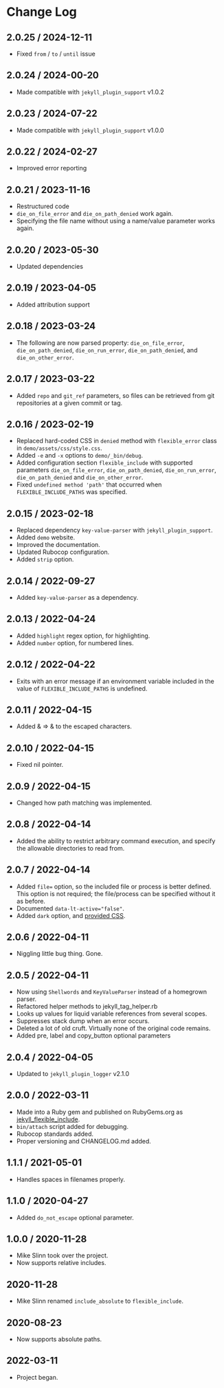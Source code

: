 # Change Log

## 2.0.25 / 2024-12-11

* Fixed `from` / `to` / `until` issue


## 2.0.24 / 2024-00-20

* Made compatible with `jekyll_plugin_support` v1.0.2


## 2.0.23 / 2024-07-22

* Made compatible with `jekyll_plugin_support` v1.0.0


## 2.0.22 / 2024-02-27

* Improved error reporting


## 2.0.21 / 2023-11-16

* Restructured code
* `die_on_file_error` and `die_on_path_denied` work again.
* Specifying the file name without using a name/value parameter works again.


## 2.0.20 / 2023-05-30

* Updated dependencies


## 2.0.19 / 2023-04-05

* Added attribution support


## 2.0.18 / 2023-03-24

* The following are now parsed property:
  `die_on_file_error`, `die_on_path_denied`, `die_on_run_error`, `die_on_path_denied`, and `die_on_other_error`.


## 2.0.17 / 2023-03-22

* Added `repo` and `git_ref` parameters, so files can be retrieved from git repositories at a given commit or tag.


## 2.0.16 / 2023-02-19

* Replaced hard-coded CSS in `denied` method with `flexible_error` class in
  `demo/assets/css/style.css`.
* Added `-e` and `-x` options to `demo/_bin/debug`.
* Added configuration section `flexible_include` with supported parameters
  `die_on_file_error`, `die_on_path_denied`, `die_on_run_error`,
  `die_on_path_denied` and `die_on_other_error`.
* Fixed `undefined method 'path'` that occurred when `FLEXIBLE_INCLUDE_PATHS` was specified.


## 2.0.15 / 2023-02-18

* Replaced dependency `key-value-parser` with `jekyll_plugin_support`.
* Added `demo` website.
* Improved the documentation.
* Updated Rubocop configuration.
* Added `strip` option.


## 2.0.14 / 2022-09-27

* Added `key-value-parser` as a dependency.


## 2.0.13 / 2022-04-24

* Added `highlight` regex option, for highlighting.
* Added `number` option, for numbered lines.

## 2.0.12 / 2022-04-22
  * Exits with an error message if an environment variable included in the value
    of `FLEXIBLE_INCLUDE_PATHS` is undefined.

## 2.0.11 / 2022-04-15
  * Added & => &amp; to the escaped characters.

## 2.0.10 / 2022-04-15
  * Fixed nil pointer.

## 2.0.9 / 2022-04-15
  * Changed how path matching was implemented.

## 2.0.8 / 2022-04-14
  * Added the ability to restrict arbitrary command execution, and specify the allowable directories to read from.

## 2.0.7 / 2022-04-14
  * Added `file=` option, so the included file or process is better defined. This option is not required; the file/process can be specified without it as before.
  * Documented `data-lt-active="false"`.
  * Added `dark` option, and [provided CSS](https://www.mslinn.com/blog/2020/10/03/jekyll-plugins.html#pre_css).

## 2.0.6 / 2022-04-11
  * Niggling little bug thing. Gone.

## 2.0.5 / 2022-04-11
  * Now using `Shellwords` and `KeyValueParser` instead of a homegrown parser.
  * Refactored helper methods to jekyll_tag_helper.rb
  * Looks up values for liquid variable references from several scopes.
  * Suppresses stack dump when an error occurs.
  * Deleted a lot of old cruft. Virtually none of the original code remains.
  * Added pre, label and copy_button optional parameters

## 2.0.4 / 2022-04-05
  * Updated to `jekyll_plugin_logger` v2.1.0

## 2.0.0 / 2022-03-11
  * Made into a Ruby gem and published on RubyGems.org as
    [jekyll_flexible_include](https://rubygems.org/gems/jekyll_flexible_include).
  * `bin/attach` script added for debugging.
  * Rubocop standards added.
  * Proper versioning and CHANGELOG.md added.

## 1.1.1 / 2021-05-01
  * Handles spaces in filenames properly.

## 1.1.0 / 2020-04-27
  * Added `do_not_escape` optional parameter.

## 1.0.0 / 2020-11-28
  * Mike Slinn took over the project.
  * Now supports relative includes.

## 2020-11-28
  * Mike Slinn renamed `include_absolute` to `flexible_include`.

## 2020-08-23
  * Now supports absolute paths.

## 2022-03-11
  * Project began.
